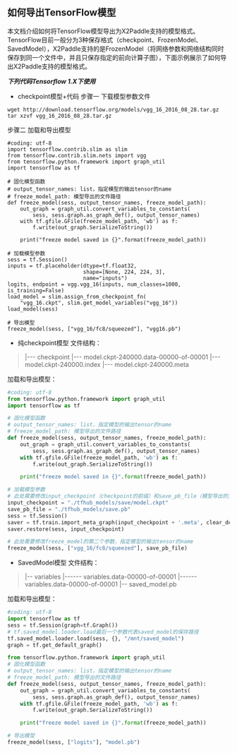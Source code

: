 ## 如何导出TensorFlow模型

本文档介绍如何将TensorFlow模型导出为X2Paddle支持的模型格式。
TensorFlow目前一般分为3种保存格式（checkpoint、FrozenModel、SavedModel），X2Paddle支持的是FrozenModel（将网络参数和网络结构同时保存到同一个文件中，并且只保存指定的前向计算子图），下面示例展示了如何导出X2Paddle支持的模型格式。

***下列代码Tensorflow 1.X下使用***
- checkpoint模型+代码
步骤一 下载模型参数文件
```
wget http://download.tensorflow.org/models/vgg_16_2016_08_28.tar.gz
tar xzvf vgg_16_2016_08_28.tar.gz
```

步骤二 加载和导出模型
```
#coding: utf-8
import tensorflow.contrib.slim as slim
from tensorflow.contrib.slim.nets import vgg
from tensorflow.python.framework import graph_util
import tensorflow as tf

# 固化模型函数
# output_tensor_names: list，指定模型的输出tensor的name
# freeze_model_path: 模型导出的文件路径
def freeze_model(sess, output_tensor_names, freeze_model_path):
    out_graph = graph_util.convert_variables_to_constants(
        sess, sess.graph.as_graph_def(), output_tensor_names)
    with tf.gfile.GFile(freeze_model_path, 'wb') as f:
        f.write(out_graph.SerializeToString())

    print("freeze model saved in {}".format(freeze_model_path))

# 加载模型参数
sess = tf.Session()
inputs = tf.placeholder(dtype=tf.float32,
                        shape=[None, 224, 224, 3],
                        name="inputs")
logits, endpoint = vgg.vgg_16(inputs, num_classes=1000, is_training=False)
load_model = slim.assign_from_checkpoint_fn(
    "vgg_16.ckpt", slim.get_model_variables("vgg_16"))
load_model(sess)

# 导出模型
freeze_model(sess, ["vgg_16/fc8/squeezed"], "vgg16.pb")
```
- 纯checkpoint模型
文件结构：
> |--- checkpoint
> |--- model.ckpt-240000.data-00000-of-00001
> |--- model.ckpt-240000.index
> |--- model.ckpt-240000.meta

加载和导出模型：
```python
#coding: utf-8
from tensorflow.python.framework import graph_util
import tensorflow as tf

# 固化模型函数
# output_tensor_names: list，指定模型的输出tensor的name
# freeze_model_path: 模型导出的文件路径
def freeze_model(sess, output_tensor_names, freeze_model_path):
    out_graph = graph_util.convert_variables_to_constants(
        sess, sess.graph.as_graph_def(), output_tensor_names)
    with tf.gfile.GFile(freeze_model_path, 'wb') as f:
        f.write(out_graph.SerializeToString())

    print("freeze model saved in {}".format(freeze_model_path))

# 加载模型参数
# 此处需要修改input_checkpoint（checkpoint的前缀）和save_pb_file（模型导出的文件路径）
input_checkpoint = "./tfhub_models/save/model.ckpt"
save_pb_file = "./tfhub_models/save.pb"
sess = tf.Session()
saver = tf.train.import_meta_graph(input_checkpoint + '.meta', clear_devices=True)
saver.restore(sess, input_checkpoint)

# 此处需要修改freeze_model的第二个参数，指定模型的输出tensor的name
freeze_model(sess, ["vgg_16/fc8/squeezed"], save_pb_file)
```

- SavedModel模型
文件结构：
> |-- variables
> |------ variables.data-00000-of-00001
> |------ variables.data-00000-of-00001
> |-- saved_model.pb

加载和导出模型：
```python
#coding: utf-8
import tensorflow as tf
sess = tf.Session(graph=tf.Graph())
# tf.saved_model.loader.load最后一个参数代表saved_model的保存路径
tf.saved_model.loader.load(sess, {}, "/mnt/saved_model")
graph = tf.get_default_graph()

from tensorflow.python.framework import graph_util
# 固化模型函数
# output_tensor_names: list，指定模型的输出tensor的name
# freeze_model_path: 模型导出的文件路径
def freeze_model(sess, output_tensor_names, freeze_model_path):
    out_graph = graph_util.convert_variables_to_constants(
        sess, sess.graph.as_graph_def(), output_tensor_names)
    with tf.gfile.GFile(freeze_model_path, 'wb') as f:
        f.write(out_graph.SerializeToString())

    print("freeze model saved in {}".format(freeze_model_path))

# 导出模型
freeze_model(sess, ["logits"], "model.pb")
```
